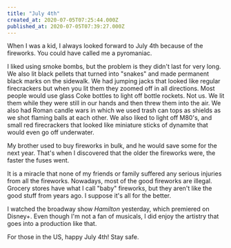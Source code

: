 ```yaml
---
title: "July 4th"
created_at: 2020-07-05T07:25:44.000Z
published_at: 2020-07-05T07:39:27.000Z
---
```

When I was a kid, I always looked forward to July 4th because of the fireworks. You could have called me a pyromaniac. 

I liked using smoke bombs, but the problem is they didn't last for very long. We also lit black pellets that turned into "snakes" and made permanent black marks on the sidewalk. We had jumping jacks that looked like regular firecrackers but when you lit them they zoomed off in all directions. Most people would use glass Coke bottles to light off bottle rockets. Not us. We lit them while they were still in our hands and then threw them into the air. We also had Roman candle wars in which we used trash can tops as shields as we shot flaming balls at each other. We also liked to light off M80's, and small red firecrackers that looked like miniature sticks of dynamite that would even go off underwater.

My brother used to buy fireworks in bulk, and he would save some for the next year. That's when I discovered that the older the fireworks were, the faster the fuses went. 

It is a miracle that none of my friends or family suffered any serious injuries from all the fireworks. Nowadays, most of the good fireworks are illegal. Grocery stores have what I call "baby" fireworks, but they aren't like the good stuff from years ago. I suppose it's all for the better.

I watched the broadway show _Hamilton_ yesterday, which premiered on Disney+. Even though I'm not a fan of musicals, I did enjoy the artistry that goes into a production like that. 

For those in the US, happy July 4th! Stay safe.
